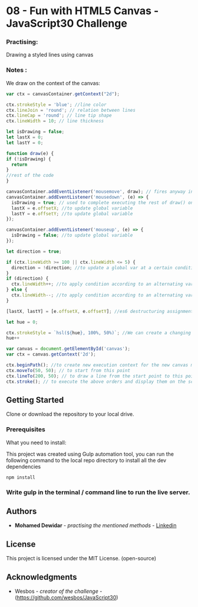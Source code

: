 # 08 - Fun with HTML5 Canvas - JavaScript30 Challenge

### Practising: 
Drawing a styled lines using canvas

### Notes : 
We draw on the context of the canvas:
```javascript
var ctx = canvasContainer.getContext("2d");
```
```javascript
ctx.strokeStyle = 'blue'; //line color
ctx.lineJoin = 'round'; // relation between lines
ctx.lineCap = 'round'; // line tip shape
ctx.lineWidth = 10; // line thickness
```

```javascript
let isDrawing = false;
let lastX = 0;
let lastY = 0;

function draw(e) {
if (!isDrawing) {
  return
}
//rest of the code
}

canvasContainer.addEventListener('mousemove', draw); // fires anyway in case of mouse movement
canvasContainer.addEventListener('mousedown', (e) => {
  isDrawing = true; // used to complete executing the rest of draw() only if the isDrawing variable is true
  lastX = e.offsetX; //to update global variable
  lastY = e.offsetY; //to update global variable
}); 
```
```javascript
canvasContainer.addEventListener('mouseup', (e) => {
  isDrawing = false; //to update global variable
});
```
```javascript
let direction = true;

if (ctx.lineWidth >= 100 || ctx.lineWidth <= 5) {
  direction = !direction; //to update a global var at a certain condition or an incrementing variable
}
if (direction) {
  ctx.lineWidth++; //to apply condition according to an alternating variable
} else {
  ctx.lineWidth--; //to apply condition according to an alternating variable
}
```
```javascript
[lastX, lastY] = [e.offsetX, e.offsetY]; //es6 destructuring assignment
```
```javascript
let hue = 0;

ctx.strokeStyle = `hsl(${hue}, 100%, 50%)`; //We can create a changing colors using the hsl() http://mothereffinghsl.com/
hue++
```
```javascript
var canvas = document.getElementById('canvas');
var ctx = canvas.getContext('2d');

ctx.beginPath(); //to create new execution context for the new canvas methods
ctx.moveTo(50, 50); // to start from this point
ctx.lineTo(200, 50); // to draw a line from the start point to this point
ctx.stroke(); // to execute the above orders and display them on the screen
```

## Getting Started

Clone or download the repository to your local drive.

### Prerequisites

What you need to install:

This project was created using Gulp automation tool, you can run the following command to the local repo directory to install all the dev dependencies 

```
npm install
```

### Write gulp in the terminal / command line to run the live server.

## Authors

* **Mohamed Dewidar** - *practising the mentioned methods* - [Linkedin](https://www.linkedin.com/in/mohamed-dewidar-331252153/)

## License

This project is licensed under the MIT License. (open-source)

## Acknowledgments

* Wesbos - *creator of the challenge* - (https://github.com/wesbos/JavaScript30)